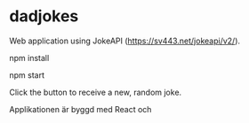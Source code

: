# dadjokes
Web application using JokeAPI (https://sv443.net/jokeapi/v2/).



npm install

npm start


Click the button to receive a new, random joke.


Applikationen är byggd med React och 
